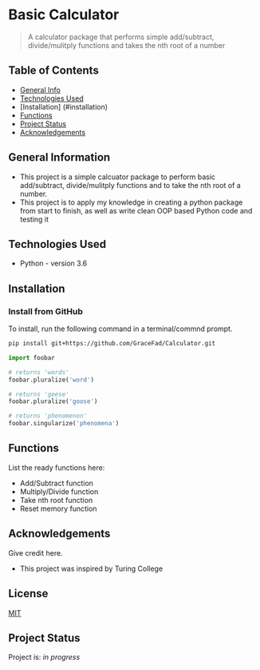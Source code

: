 # Basic Calculator
> A calculator package that performs simple add/subtract, divide/mulitply functions and takes the nth root of a number


## Table of Contents
* [General Info](#general-information)
* [Technologies Used](#technologies-used)
* [Installation] (#installation)
* [Functions](#functions)
* [Project Status](#project-status)
* [Acknowledgements](#acknowledgements)
<!-- * [License](#license) -->


## General Information
- This project is a simple calcuator package to perform basic add/subtract, divide/mulitply functions and to take the nth root of a number. 
- This project is to apply my knowledge in creating a python package from start to finish, as well as write clean OOP based Python code and testing it



## Technologies Used
- Python - version 3.6

## Installation 
### Install from GitHub
To install, run the following command in a terminal/commnd prompt.
```bash
pip install git+https://github.com/GraceFad/Calculator.git
```

```python
import foobar

# returns 'words'
foobar.pluralize('word')

# returns 'geese'
foobar.pluralize('goose')

# returns 'phenomenon'
foobar.singularize('phenomena')
```


## Functions
List the ready functions here:
- Add/Subtract function
- Multiply/Divide function
- Take nth root function
- Reset memory function



## Acknowledgements
Give credit here.
- This project was inspired by Turing College

## License
[MIT](https://choosealicense.com/licenses/mit/)

## Project Status
Project is: _in progress_ 


<!-- Optional -->
<!-- ## License -->
<!-- This project is open source and available under the [... License](). -->

<!-- You don't have to include all sections - just the one's relevant to your project -->

